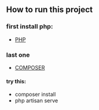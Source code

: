 ## How to run this project

### first install php:

- [PHP](https://www.php.net/manual/en/install.windows.php)

### last one
- [COMPOSER](https://getcomposer.org/doc/)
#### try this:
- composer install
- php artisan serve
